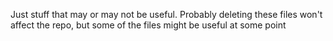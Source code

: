 Just stuff that may or may not be useful. Probably deleting these files won't affect the repo, but some of the files might be useful at some point

